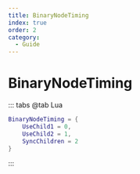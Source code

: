 ```yaml
---
title: BinaryNodeTiming
index: true
order: 2
category:
  - Guide
---
```


# BinaryNodeTiming
::: tabs
@tab Lua
```lua
BinaryNodeTiming = {
    UseChild1 = 0,
    UseChild2 = 1,
    SyncChildren = 2
}
```
:::